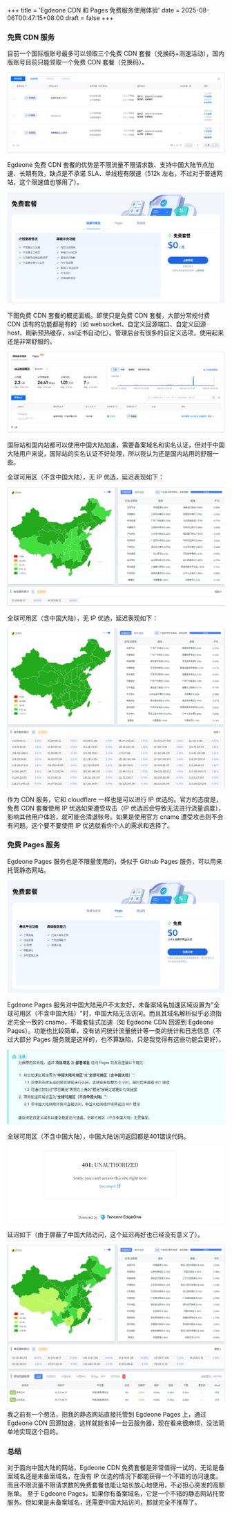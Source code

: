 +++
title = 'Egdeone CDN 和 Pages 免费服务使用体验'
date = 2025-08-06T00:47:15+08:00
draft = false
+++

### 免费 CDN 服务

目前一个国际版账号最多可以领取三个免费 CDN 套餐（兑换码+测速活动），国内版账号目前只能领取一个免费 CDN 套餐（兑换码）。

![图片](/img/image-20250806005012000.png)

Egdeone 免费 CDN 套餐的优势是不限流量不限请求数、支持中国大陆节点加速、长期有效，缺点是不承诺 SLA、单线程有限速（512k 左右，不过对于普通网站，这个限速值也够用了）。

![图片](/img/image-20250806005101000.png)

下图免费 CDN 套餐的概览面板。即使只是免费 CDN 套餐，大部分常规付费 CDN 该有的功能都是有的（如 websocket、自定义回源端口、自定义回源 host、刷新预热缓存，ssl证书自动化）。管理后台有很多的自定义选项，使用起来还是非常舒服的。

![图片](/img/image-20250806005135000.png)

国际站和国内站都可以使用中国大陆加速，需要备案域名和实名认证，但对于中国大陆用户来说，国际站的实名认证不好处理，所以我认为还是国内站用的舒服一些。

全球可用区（不含中国大陆），无 IP 优选，延迟表现如下：

![alt text](/img/image-20250806005211000.png)

全球可用区（含中国大陆），无 IP 优选，延迟表现如下：

![alt text](/img/image-20250806005234000.png)

作为 CDN 服务，它和 cloudflare 一样也是可以进行 IP 优选的。官方的态度是，免费 CDN 套餐使用 IP 优选如果遭受攻击（IP 优选后会导致无法进行流量调度），影响其他用户体验，就可能会清退账号。如果是使用官方 cname 遭受攻击则不会有问题。这个要不要使用 IP 优选就看你个人的需求和选择了。

### 免费 Pages 服务

Egdeone Pages 服务也是不限量使用的，类似于 Github Pages 服务，可以用来托管静态网站。

![alt text](/img/image-20250806005303000.png)

Egdeone Pages 服务对中国大陆用户不太友好，未备案域名加速区域设置为"全球可用区（不含中国大陆）"时，中国大陆无法访问。而且其域名解析似乎必须指定完全一致的 cname，不能套娃式加速（如 Egdeone CDN 回源到 Egdeone Pages）。功能也比较简单，没有访问统计流量统计等一类的统计和日志信息（不过大部分 Pages 服务就是这样的，也不算缺陷，只是我觉得有这些功能会更好）。

![alt text](/img/image-20250806005331000.png)

全球可用区（不含中国大陆），中国大陆访问返回都是401错误代码。

![alt text](/img/image-20250806005355000.png)

延迟如下（由于屏蔽了中国大陆访问，这个延迟再好也已经没有意义了）。

![alt text](/img/image-20250806005413000.png)

我之前有一个想法，把我的静态网站直接托管到 Egdeone Pages 上，通过 Egdeone CDN 回源加速，这样就能省掉一台云服务器，现在看来很麻烦，没法简单地实现这个目的。

### 总结

对于面向中国大陆的网站，Egdeone CDN 免费套餐是非常值得一试的，无论是备案域名还是未备案域名，在没有 IP 优选的情况下都能获得一个不错的访问速度。而且不限流量不限请求数的免费套餐也能让站长放心地使用，不必担心突发的高额账单。
至于 Egdeone Pages，如果你有备案域名，它是一个不错的静态网站托管服务。但如果是未备案域名，还需要中国大陆访问，那就完全不推荐了。